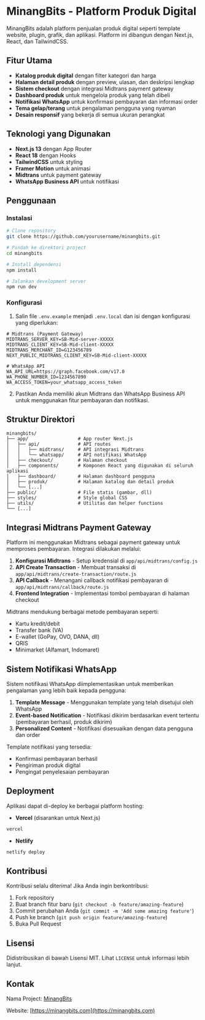 # MinangBits - Platform Produk Digital

MinangBits adalah platform penjualan produk digital seperti template website, plugin, grafik, dan aplikasi. Platform ini dibangun dengan Next.js, React, dan TailwindCSS.

## Fitur Utama

- **Katalog produk digital** dengan filter kategori dan harga
- **Halaman detail produk** dengan preview, ulasan, dan deskripsi lengkap
- **Sistem checkout** dengan integrasi Midtrans payment gateway
- **Dashboard produk** untuk mengelola produk yang telah dibeli
- **Notifikasi WhatsApp** untuk konfirmasi pembayaran dan informasi order
- **Tema gelap/terang** untuk pengalaman pengguna yang nyaman
- **Desain responsif** yang bekerja di semua ukuran perangkat

## Teknologi yang Digunakan

- **Next.js 13** dengan App Router
- **React 18** dengan Hooks
- **TailwindCSS** untuk styling
- **Framer Motion** untuk animasi
- **Midtrans** untuk payment gateway
- **WhatsApp Business API** untuk notifikasi

## Penggunaan

### Instalasi

```bash
# Clone repository
git clone https://github.com/yourusername/minangbits.git

# Pindah ke direktori project
cd minangbits

# Install dependensi
npm install

# Jalankan development server
npm run dev
```

### Konfigurasi

1. Salin file `.env.example` menjadi `.env.local` dan isi dengan konfigurasi yang diperlukan:

```
# Midtrans (Payment Gateway)
MIDTRANS_SERVER_KEY=SB-Mid-server-XXXXX
MIDTRANS_CLIENT_KEY=SB-Mid-client-XXXXX
MIDTRANS_MERCHANT_ID=G123456789
NEXT_PUBLIC_MIDTRANS_CLIENT_KEY=SB-Mid-client-XXXXX

# WhatsApp API
WA_API_URL=https://graph.facebook.com/v17.0
WA_PHONE_NUMBER_ID=1234567890
WA_ACCESS_TOKEN=your_whatsapp_access_token
```

2. Pastikan Anda memiliki akun Midtrans dan WhatsApp Business API untuk menggunakan fitur pembayaran dan notifikasi.

## Struktur Direktori

```
minangbits/
├── app/                  # App router Next.js
│   ├── api/              # API routes
│   │   ├── midtrans/     # API integrasi Midtrans
│   │   └── whatsapp/     # API notifikasi WhatsApp
│   ├── checkout/         # Halaman checkout
│   ├── components/       # Komponen React yang digunakan di seluruh aplikasi
│   ├── dashboard/        # Halaman dashboard pengguna
│   ├── produk/           # Halaman katalog dan detail produk
│   └── [...]            
├── public/               # File statis (gambar, dll)
├── styles/               # Style global CSS
├── utils/                # Utilitas dan helper functions
└── [...]
```

## Integrasi Midtrans Payment Gateway

Platform ini menggunakan Midtrans sebagai payment gateway untuk memproses pembayaran. Integrasi dilakukan melalui:

1. **Konfigurasi Midtrans** - Setup kredensial di `app/api/midtrans/config.js`
2. **API Create Transaction** - Membuat transaksi di `app/api/midtrans/create-transaction/route.js`
3. **API Callback** - Menangani callback notifikasi pembayaran di `app/api/midtrans/callback/route.js`
4. **Frontend Integration** - Implementasi tombol pembayaran di halaman checkout

Midtrans mendukung berbagai metode pembayaran seperti:
- Kartu kredit/debit
- Transfer bank (VA)
- E-wallet (GoPay, OVO, DANA, dll)
- QRIS
- Minimarket (Alfamart, Indomaret)

## Sistem Notifikasi WhatsApp

Sistem notifikasi WhatsApp diimplementasikan untuk memberikan pengalaman yang lebih baik kepada pengguna:

1. **Template Message** - Menggunakan template yang telah disetujui oleh WhatsApp
2. **Event-based Notification** - Notifikasi dikirim berdasarkan event tertentu (pembayaran berhasil, produk dikirim)
3. **Personalized Content** - Notifikasi disesuaikan dengan data pengguna dan order

Template notifikasi yang tersedia:
- Konfirmasi pembayaran berhasil
- Pengiriman produk digital
- Pengingat penyelesaian pembayaran

## Deployment

Aplikasi dapat di-deploy ke berbagai platform hosting:

- **Vercel** (disarankan untuk Next.js)
```bash
vercel
```

- **Netlify**
```bash
netlify deploy
```

## Kontribusi

Kontribusi selalu diterima! Jika Anda ingin berkontribusi:

1. Fork repository
2. Buat branch fitur baru (`git checkout -b feature/amazing-feature`)
3. Commit perubahan Anda (`git commit -m 'Add some amazing feature'`)
4. Push ke branch (`git push origin feature/amazing-feature`)
5. Buka Pull Request

## Lisensi

Didistribusikan di bawah Lisensi MIT. Lihat `LICENSE` untuk informasi lebih lanjut.

## Kontak

Nama Project: [MinangBits](https://github.com/yourusername/minangbits)

Website: [https://minangbits.com](https://minangbits.com) 